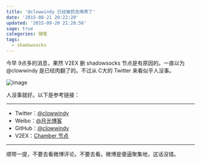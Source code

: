 ```yaml
---
title: '@clowwindy 已经被抓去喝茶了'
date: '2015-08-21 20:22:20'
updated: '2015-09-20 21:28:56'
sage: true
categories: 随笔
tags:
  - shadowsocks
---
```


今早 9点多的消息，果然 V2EX 删 shadowsocks 节点是有原因的。一直以为 @clowwindy 是已经肉翻了的。不过从 C大的 Twitter 来看似乎人没事。

![image](https://img.blessing.studio/images/2015/08/2015-08-21_04-57-56.jpg)

人没事就好。以下是参考链接：

-----

- Twitter：[@clowwindy](https://twitter.com/clowwindy/status/634559532560052224)
- Weibo：[@月光博客](http://m.weibo.cn/1494759712/CwOEkqx6v)
- GitHub：[@clowwindy](https://github.com/shadowsocks/shadowsocks/commit/5b450acfaa15cd6c2d3e8ab99f9297542df74025#commitcomment-12821663)
- V2EX：[Chamber 节点](https://www.v2ex.com/go/chamber)

-----

顺带一提，不要去看微博评论。不要去看。微博是傻逼聚集地，这话没错。
